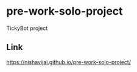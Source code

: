 # pre-work-solo-project
TickyBot project

## Link
https://nishavijai.github.io/pre-work-solo-project/
